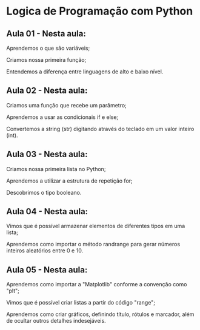 # Logica de Programação com Python

## Aula 01 - Nesta aula:

Aprendemos o que são variáveis;

Criamos nossa primeira função;

Entendemos a diferença entre linguagens de alto e baixo nível.

## Aula 02 - Nesta aula:

Criamos uma função que recebe um parâmetro;

Aprendemos a usar as condicionais if e else;

Convertemos a string (str) digitando através do teclado em um valor inteiro (int).

## Aula 03 - Nesta aula:

Criamos nossa primeira lista no Python;

Aprendemos a utilizar a estrutura de repetição for;

Descobrimos o tipo booleano.

## Aula 04 - Nesta aula:

Vimos que é possível armazenar elementos de diferentes tipos em uma lista;

Aprendemos como importar o método randrange para gerar números inteiros aleatórios entre 0 e 10.

## Aula 05 - Nesta aula:

Aprendemos como importar a "Matplotlib" conforme a convenção como "plt";

Vimos que é possível criar listas a partir do código "range";

Aprendemos como criar gráficos, definindo título, rótulos e marcador, além de ocultar outros detalhes indesejáveis.